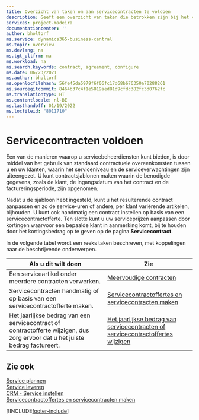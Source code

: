 ```yaml
---
title: Overzicht van taken om aan servicecontracten te voldoen
description: Geeft een overzicht van taken die betrokken zijn bij het vervullen van servicecontracten met uw klanten, zoals het opzetten van standaard contractuele overeenkomsten met aanpasbare sjablonen en meer.
services: project-madeira
documentationcenter: ''
author: bholtorf
ms.service: dynamics365-business-central
ms.topic: overview
ms.devlang: na
ms.tgt_pltfrm: na
ms.workload: na
ms.search.keywords: contract, agreement, configure
ms.date: 06/23/2021
ms.author: bholtorf
ms.openlocfilehash: 56fe45da5979f6f06fc17d68b676350a70288261
ms.sourcegitcommit: 8464b37c4f1e5819aed81d9cfdc382fc3d0762fc
ms.translationtype: HT
ms.contentlocale: nl-BE
ms.lasthandoff: 01/19/2022
ms.locfileid: "8011710"
---
```

# <a name="fulfilling-service-contracts"></a>Servicecontracten voldoen 
Een van de manieren waarop u servicebeheerdiensten kunt bieden, is door middel van het gebruik van standaard contractuele overeenkomsten tussen u en uw klanten, waarin het serviceniveau en de serviceverwachtingen zijn uiteengezet. U kunt contractsjablonen maken waarin de benodigde gegevens, zoals de klant, de ingangsdatum van het contract en de factureringsperiode, zijn opgenomen.  
  
Nadat u de sjabloon hebt ingesteld, kunt u het resulterende contract aanpassen en zo de service-uren of andere, per klant variërende artikelen, bijhouden. U kunt ook handmatig een contract instellen op basis van een servicecontractofferte. Ten slotte kunt u uw serviceprijzen aanpassen door kortingen waarvoor een bepaalde klant in aanmerking komt, bij te houden door het kortingsbedrag op te geven op de pagina **Servicecontract**.  

In de volgende tabel wordt een reeks taken beschreven, met koppelingen naar de beschrijvende onderwerpen.   
  
|**Als u dit wilt doen**|**Zie**|  
|------------|-------------|  
|Een serviceartikel onder meerdere contracten verwerken. | [Meervoudige contracten](service-multiple-contracts.md)|  
|Servicecontracten handmatig of op basis van een servicecontractofferte maken.| [Servicecontractoffertes en servicecontracten maken](service-how-to-create-service-contracts-and-service-contract-quotes.md)|
|Het jaarlijkse bedrag van een servicecontract of contractofferte wijzigen, dus zorg ervoor dat u het juiste bedrag factureert.|[Het jaarlijkse bedrag van servicecontracten of servicecontractoffertes wijzigen](service-how-to-change-the-annual-amount-on-service-contracts-or-contract-quotes.md)|

## <a name="see-also"></a>Zie ook 
[Service plannen](service-plan-service.md)  
[Service leveren](service-deliver-service.md)  
[CRM - Service instellen](service-setup-service.md)  
[Servicecontractoffertes en servicecontracten maken](service-how-to-create-service-contracts-and-service-contract-quotes.md)  


[!INCLUDE[footer-include](includes/footer-banner.md)]